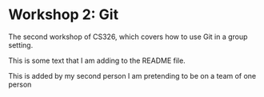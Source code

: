 # Workshop 2: Git

The second workshop of CS326, which covers how to use Git in a group setting.

This is some text that I am adding to the README file.

This is added by my second person
I am pretending to be on a team of one person
